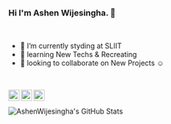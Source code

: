 ### Hi I'm Ashen Wijesingha. 👋

<br>

 - 🔭 I’m currently styding at SLIIT
 - 🌱 learning New Techs & Recreating
 - 👯 looking to collaborate on New Projects ☺
 
<br>

<!--
**AshenWijesingha/AshenWijesingha** is a ✨ _special_ ✨ repository because its `README.md` (this file) appears on your GitHub profile.

Here are some ideas to get you started:


- 🤔 I’m looking for help with ...
- 💬 Ask me about ...
- 📫 How to reach me: ...
- 😄 Pronouns: ...
- ⚡ Fun fact: ...
-->

[<img align="left" alt="ashen_wijesingh | Twitter" width="22px" src="https://cdn.jsdelivr.net/npm/simple-icons@v3/icons/twitter.svg" />][twitter]
[<img align="left" alt="ashen-wijesinghe-89137312b | LinkedIn" width="22px" src="https://cdn.jsdelivr.net/npm/simple-icons@v3/icons/linkedin.svg" />][linkedin]
[<img align="left" alt="ashen_wijesingha | Instagram" width="22px" src="https://cdn.jsdelivr.net/npm/simple-icons@v3/icons/instagram.svg" />][instagram]

<br>
<br>

<img align="left" alt="AshenWijesingha's GitHub Stats" src="https://github-readme-stats.codestackr.vercel.app/api?username=AshenWijesingha&show_icons=true&hide_border=true" />

[twitter]: https://twitter.com/ashen_wijesingh
[instagram]: https://instagram.com/ashen_wijesingha
[linkedin]: https://linkedin.com/in/ashen-wijesinghe-89137312b/

